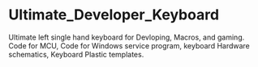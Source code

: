 Ultimate_Developer_Keyboard
===========================

Ultimate left single hand keyboard for Devloping, Macros, and gaming. Code for MCU, Code for Windows service program, keyboard Hardware schematics, Keyboard Plastic templates.
